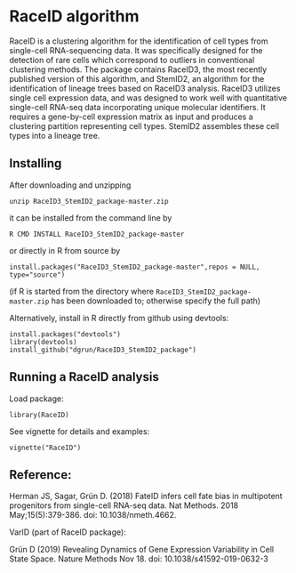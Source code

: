 # RaceID algorithm

RaceID is a clustering algorithm for the identification of cell types
from single-cell RNA-sequencing data. It was specifically designed for
the detection of rare cells which correspond to outliers in
conventional clustering methods. The package contains RaceID3, the
most recently published version of this algorithm, and StemID2, an
algorithm for the identification of lineage trees based on RaceID3
analysis. RaceID3 utilizes single cell expression data, and was
designed to work well with quantitative single-cell RNA-seq data
incorporating unique molecular identifiers. It requires a gene-by-cell
expression matrix as input and produces a clustering partition
representing cell types. StemID2 assembles these cell types into a
lineage tree.

## Installing

After downloading and unzipping
```
unzip RaceID3_StemID2_package-master.zip 
```

it can be installed from the command line by
```
R CMD INSTALL RaceID3_StemID2_package-master
```

or directly in R from source by
```
install.packages("RaceID3_StemID2_package-master",repos = NULL, type="source")
```
(if R is started from the directory where `RaceID3_StemID2_package-master.zip` has been downloaded to; otherwise specify the full path)


Alternatively, install in R directly from github using devtools:
```
install.packages("devtools")
library(devtools)
install_github("dgrun/RaceID3_StemID2_package")
```

## Running a RaceID analysis

Load package:
```
library(RaceID)
```

See vignette for details and examples:
```
vignette("RaceID")
```

## Reference:

Herman JS, Sagar, Grün D. (2018) FateID infers cell fate bias in
multipotent progenitors from single-cell RNA-seq data. Nat Methods. 2018 May;15(5):379-386. doi: 10.1038/nmeth.4662.

VarID (part of RaceID package):

Grün D (2019) Revealing Dynamics of Gene Expression Variability in Cell State Space. Nature Methods Nov 18. doi: 10.1038/s41592-019-0632-3
